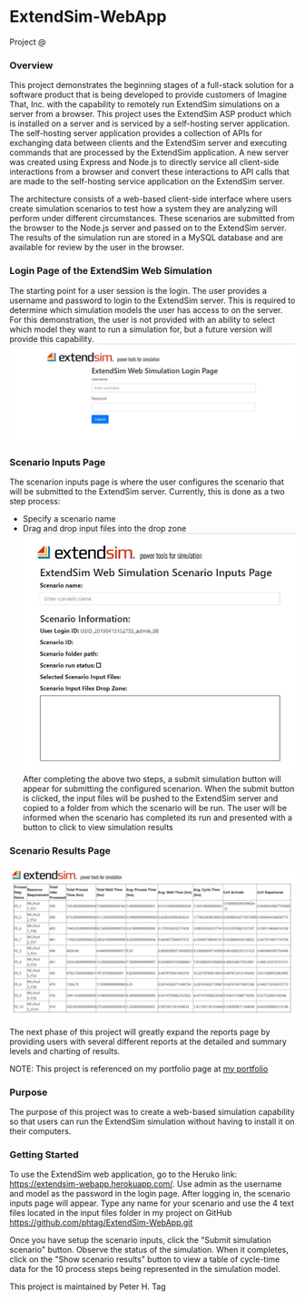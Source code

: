 # ExtendSim-WebApp

Project @


### Overview
This project demonstrates the beginning stages of a full-stack solution for a software product that is being developed to provide customers
of Imagine That, Inc. with the capability to remotely run ExtendSim simulations on a server from a browser. This project uses the ExtendSim ASP product which is installed on a server and is serviced by a self-hosting server application. The self-hosting 
server application provides a collection of APIs for exchanging data between clients and the ExtendSim server and executing commands that
are processed by the ExtendSim application. A new server was created using Express and Node.js to directly service all client-side interactions from a browser and convert these interactions to API calls that are made to the self-hosting service application on the ExtendSim server.

The architecture consists of a web-based client-side interface where users create simulation scenarios to test how a system they are analyzing will perform under different circumstances. These scenarios are submitted from the browser to the Node.js server and passed on to the ExtendSim server. The results of the simulation run are stored in a MySQL database and are available for review by the user in the browser.

### Login Page of the ExtendSim Web Simulation
The starting point for a user session is the login. The user provides a username and password to login to the ExtendSim server. This is required to determine which simulation models the user has access to on the server. For this demonstration, the user is not provided with an ability to select which model they want to run a simulation for, but a future version will provide this capability. 
![Login page Screenshot](/images/ExtendSimWebAppLoginPage.jpeg)

### Scenario Inputs Page
The scenarion inputs page is where the user configures the scenario that will be submitted to the ExtendSim server. Currently, this is done as a two step process:
- Specify a scenario name
- Drag and drop input files into the drop zone
![Inputs page Screenshot](/images/ExtendSimWebAppScenarioInputsPage.jpeg)
After completing the above two steps, a submit simulation button will appear for submitting the configured scenarion. When the submit button is clicked, the input files will be pushed to the ExtendSim server and copied to a folder from which the scenario will be run. The user will be informed when the scenario has completed its run and presented with a button to click to view simulation results

### Scenario Results Page
![Inputs page Screenshot](/images/ExtendSimWebAppScenarioResultsPage.jpeg)

The next phase of this project will greatly expand the reports page by providing users with several different reports at the detailed and summary levels and charting of results.

NOTE: This project is referenced on my portfolio page at [my portfolio](https://phtag.github.io/Updated-portfolio/)

### Purpose
The purpose of this project was to create a web-based simulation capability so that users can run the ExtendSim simulation without having to install it on their computers.

### Getting Started
To use the ExtendSim web application, go to the Heruko link: https://extendsim-webapp.herokuapp.com/. Use admin as the username and model as the password in the login page. After logging in, the scenario inputs page will appear. Type any name for your scenario and use the 4 text files located in the input files folder in my project on GitHub https://github.com/phtag/ExtendSim-WebApp.git

Once you have setup the scenario inputs, click the "Submit simulation scenario" button. Observe the status of the simulation. When it completes, click on the "Show scenario results" button to view a table of cycle-time data for the 10 process steps being represented in the simulation model.

This project is maintained by Peter H. Tag

